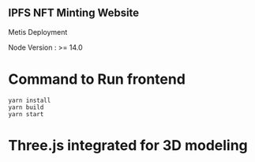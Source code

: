 ## IPFS NFT Minting Website
Metis Deployment

Node Version : >= 14.0

# Command to Run frontend
```
yarn install
yarn build
yarn start
```


# Three.js integrated for 3D modeling
